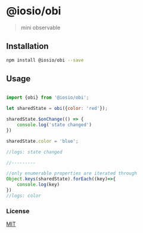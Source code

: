 # @iosio/obi


> mini observable

## Installation 
```sh
npm install @iosio/obi --save
```

## Usage
```js

import {obi} from '@iosio/obi';

let sharedState = obi({color: 'red'});

sharedState.$onChange(() => {
    console.log('state changed')
})

sharedState.color = 'blue';

//logs: state changed

//---------

//only enumerable properties are iterated through 
Object.keys(sharedState).forEach((key)=>{
    console.log(key)
})
//logs: color 

```
### License

[MIT]

[MIT]: https://choosealicense.com/licenses/mit/
